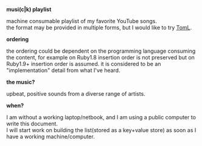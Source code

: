 __musi(c|k) playlist__


machine consumable playlist of my favorite YouTube songs.  
the format may be provided in multiple forms, but I would like to try [TomL](https://github.com/mojombo/toml).  

__ordering__

the ordering could be dependent on the programming language consuming the content, for example on Ruby1.8
insertion order is not preserved but on Ruby1.9+ insertion order is assumed. it is considered to be an 
"implementation" detail from what I've heard.

__the music?__

upbeat, positive sounds from a diverse range of artists.

__when?__

I am without a working laptop/netbook, and I am using a public computer to write this document.  
I will start work on building the list(stored as a key+value store) as soon as I have a working
machine/computer.




